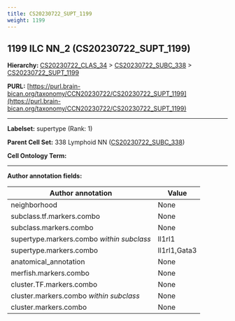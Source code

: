 ```yaml
---
title: CS20230722_SUPT_1199
weight: 1199
---
```

## 1199 ILC NN_2 (CS20230722_SUPT_1199)
<b>Hierarchy: </b>
[CS20230722_CLAS_34](../CS20230722_CLAS_34) >
[CS20230722_SUBC_338](../CS20230722_SUBC_338) >
[CS20230722_SUPT_1199](../CS20230722_SUPT_1199)

**PURL:** [https://purl.brain-bican.org/taxonomy/CCN20230722/CS20230722_SUPT_1199](https://purl.brain-bican.org/taxonomy/CCN20230722/CS20230722_SUPT_1199)

---


**Labelset:** supertype (Rank: 1)

**Parent Cell Set:** 338 Lymphoid NN ([CS20230722_SUBC_338](../CS20230722_SUBC_338))



**Cell Ontology Term:** 

[MARKER GENES.]: #


---

[TRANSFERRED ANNOTATIONS.]: #


[AUTHOR ANNOTATION FIELDS.]: #


**Author annotation fields:**

| Author annotation | Value |
|-------------------|-------|
|neighborhood|None|
|subclass.tf.markers.combo|None|
|subclass.markers.combo|None|
|supertype.markers.combo _within subclass_|Il1rl1|
|supertype.markers.combo|Il1rl1,Gata3|
|anatomical_annotation|None|
|merfish.markers.combo|None|
|cluster.TF.markers.combo|None|
|cluster.markers.combo _within subclass_|None|
|cluster.markers.combo|None|
